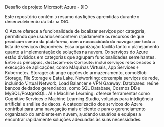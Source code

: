 Desafio de projeto Microsoft Azure - DIO

Este repositório contém o resumo das lições aprendidas durante o desenvolvimento do lab na DIO:

O Azure oferece a funcionalidade de localizar serviços por categoria, permitindo que usuários encontrem rapidamente os recursos de que precisam dentro da plataforma, sem a necessidade de navegar por toda a lista de serviços disponíveis. Essa organização facilita tanto o planejamento quanto a implementação de soluções na nuvem.
Os serviços do Azure estão divididos em categorias que agrupam funcionalidades semelhantes. Entre as principais, destacam-se:
Compute: inclui serviços relacionados à execução de aplicações, como Máquinas Virtuais, App Services e Kubernetes.
Storage: abrange opções de armazenamento, como Blob Storage, File Storage e Data Lake.
Networking: contempla serviços de rede, incluindo Virtual Network, Load Balancer e VPN Gateway.
Databases: reúne bancos de dados gerenciados, como SQL Database, Cosmos DB e MySQL/PostgreSQL.
AI e Machine Learning: oferece ferramentas como Cognitive Services e Machine Learning Studio, voltadas para inteligência artificial e análise de dados.
A categorização dos serviços do Azure contribui para uma navegação mais eficiente e para o gerenciamento organizado do ambiente em nuvem, ajudando usuários e equipes a encontrar rapidamente soluções adequadas às suas necessidades.

